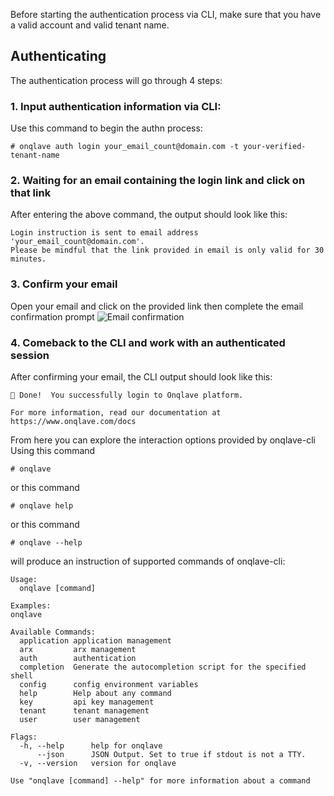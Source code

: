 Before starting the authentication process via CLI, make sure that you have a valid account and valid tenant name.

## **Authenticating**
The authentication process will go through 4 steps:

### **1. Input authentication information via CLI:**

Use this command to begin the authn process:

```
# onqlave auth login your_email_count@domain.com -t your-verified-tenant-name
```

### **2. Waiting for an email containing the login link and click on that link**

After entering the above command, the output should look like this:
```
Login instruction is sent to email address 'your_email_count@domain.com'. 
Please be mindful that the link provided in email is only valid for 30 minutes.
```

### **3. Confirm your email**
Open your email and click on the provided link then complete the email confirmation prompt
![Email confirmation](https://t36712295.p.clickup-attachments.com/t36712295/629391bb-7432-442c-9dd0-f24f91cbae7b/image.png)

### **4. Comeback to the CLI and work with an authenticated session**
After confirming your email, the CLI output should look like this:
```
🎉 Done!  You successfully login to Onqlave platform. 
                                                      
For more information, read our documentation at https://www.onqlave.com/docs

```

From here you can explore the interaction options provided by onqlave-cli
Using this command

```plain
# onqlave
```

or this command

```plain
# onqlave help
```

  

or this command

```plain
# onqlave --help
```

will produce an instruction of supported commands of onqlave-cli:

```plain
Usage:
  onqlave [command]

Examples:
onqlave

Available Commands:
  application application management
  arx         arx management
  auth        authentication
  completion  Generate the autocompletion script for the specified shell
  config      config environment variables
  help        Help about any command
  key         api key management
  tenant      tenant management
  user        user management

Flags:
  -h, --help      help for onqlave
      --json      JSON Output. Set to true if stdout is not a TTY.
  -v, --version   version for onqlave

Use "onqlave [command] --help" for more information about a command


```